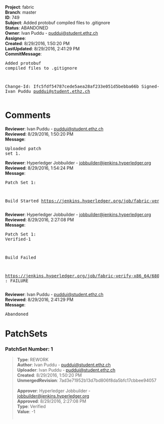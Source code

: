 <strong>Project</strong>: fabric<br><strong>Branch</strong>: master<br><strong>ID</strong>: 749<br><strong>Subject</strong>: Added protobuf compiled files to .gitignore<br><strong>Status</strong>: ABANDONED<br><strong>Owner</strong>: Ivan Puddu - puddui@student.ethz.ch<br><strong>Assignee</strong>:<br><strong>Created</strong>: 8/29/2016, 1:50:20 PM<br><strong>LastUpdated</strong>: 8/29/2016, 2:41:29 PM<br><strong>CommitMessage</strong>:<br><pre>Added protobuf compiled files to .gitignore

Change-Id: Ifc5fdf54787cede5aea28af233e051d5bebba66b
Signed-off-by: Ivan Puddu <puddui@student.ethz.ch>
</pre><h1>Comments</h1><strong>Reviewer</strong>: Ivan Puddu - puddui@student.ethz.ch<br><strong>Reviewed</strong>: 8/29/2016, 1:50:20 PM<br><strong>Message</strong>: <pre>Uploaded patch set 1.</pre><strong>Reviewer</strong>: Hyperledger Jobbuilder - jobbuilder@jenkins.hyperledger.org<br><strong>Reviewed</strong>: 8/29/2016, 1:54:24 PM<br><strong>Message</strong>: <pre>Patch Set 1:

Build Started https://jenkins.hyperledger.org/job/fabric-verify-x86_64/680/</pre><strong>Reviewer</strong>: Hyperledger Jobbuilder - jobbuilder@jenkins.hyperledger.org<br><strong>Reviewed</strong>: 8/29/2016, 2:27:08 PM<br><strong>Message</strong>: <pre>Patch Set 1: Verified-1

Build Failed 

https://jenkins.hyperledger.org/job/fabric-verify-x86_64/680/ : FAILURE</pre><strong>Reviewer</strong>: Ivan Puddu - puddui@student.ethz.ch<br><strong>Reviewed</strong>: 8/29/2016, 2:41:29 PM<br><strong>Message</strong>: <pre>Abandoned</pre><h1>PatchSets</h1><h3>PatchSet Number: 1</h3><blockquote><strong>Type</strong>: REWORK<br><strong>Author</strong>: Ivan Puddu - puddui@student.ethz.ch<br><strong>Uploader</strong>: Ivan Puddu - puddui@student.ethz.ch<br><strong>Created</strong>: 8/29/2016, 1:50:20 PM<br><strong>UnmergedRevision</strong>: 7ad3e71952b13d7bd806f8da5bfc17cbbee94057<br><br><strong>Approver</strong>: Hyperledger Jobbuilder - jobbuilder@jenkins.hyperledger.org<br><strong>Approved</strong>: 8/29/2016, 2:27:08 PM<br><strong>Type</strong>: Verified<br><strong>Value</strong>: -1<br><br></blockquote>